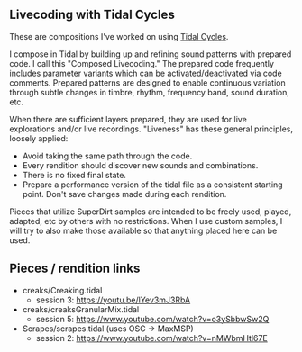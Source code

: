 ## Livecoding with Tidal Cycles

These are compositions I've worked on using [Tidal Cycles](https://tidalcycles.org).  

I compose in Tidal by building up and refining sound patterns with prepared code. I call this "Composed Livecoding." The prepared code frequently includes parameter variants which can be activated/deactivated via code comments. Prepared patterns are designed to enable continuous variation through subtle changes in timbre, rhythm, frequency band, sound duration, etc.

When there are sufficient layers prepared, they are used for live explorations and/or live recordings. "Liveness" has these general principles, loosely applied:
- Avoid taking the same path through the code.
- Every rendition should discover new sounds and combinations.
- There is no fixed final state.
- Prepare a performance version of the tidal file as a consistent starting point. Don't save changes made during each rendition.

Pieces that utilize SuperDirt samples are intended to be freely used, played, adapted, etc by others with no restrictions. When I use custom samples, I will try to also make those available so that anything placed here can be used.

## Pieces / rendition links

- creaks/Creaking.tidal
    - session 3: https://youtu.be/lYev3mJ3RbA
- creaks/creaksGranularMix.tidal
    - session 5: https://www.youtube.com/watch?v=o3ySbbwSw2Q
- Scrapes/scrapes.tidal (uses OSC -> MaxMSP)
    - session 2: https://www.youtube.com/watch?v=nMWbmHtl67E
